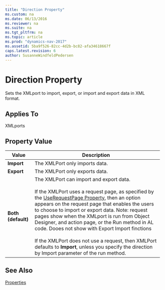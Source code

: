 ```yaml
---
title: "Direction Property"
ms.custom: na
ms.date: 06/13/2016
ms.reviewer: na
ms.suite: na
ms.tgt_pltfrm: na
ms.topic: article
ms.prod: "dynamics-nav-2017"
ms.assetid: 5ba9f526-82cc-4d2b-bc82-afa34618667f
caps.latest.revision: 6
author: SusanneWindfeldPedersen
---
```

# Direction Property
Sets the XMLport to import, export, or import and export data in XML format.  
  
## Applies To  
 XMLports  
  
## Property Value  
  
|**Value**|**Description**|  
|---------------|---------------------|  
|**Import**|The XMLPort only imports data.|  
|**Export**|The XMLPort only exports data.|  
|**Both (default)**|The XMLPort can import and export data.<br /><br /> If the XMLPort uses a request page, as specified by the [UseRequestPage Property](devenv-userequestpage-property.md), then an option appears on the request page that enables the users to choose to import or export data. Note: request pages show when the XMLport is run from Object Designer, and action page, or the Run method in AL code. Dooes not show with Export Import finctions<br /><br /> If the XMLPort does not use a request, then XMLPort defaults to **Import**, unless you specify the direction by Import parameter of the run method.|  
  
## See Also  
 [Properties](devenv-properties.md)